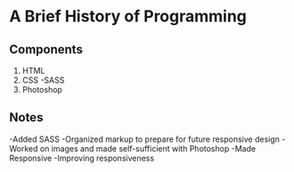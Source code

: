 # A Brief History of Programming

## Components

1. HTML
2. CSS
   -SASS
3. Photoshop

## Notes

-Added SASS
-Organized markup to prepare for future responsive design
-Worked on images and made self-sufficient with Photoshop
-Made Responsive
-Improving responsiveness
